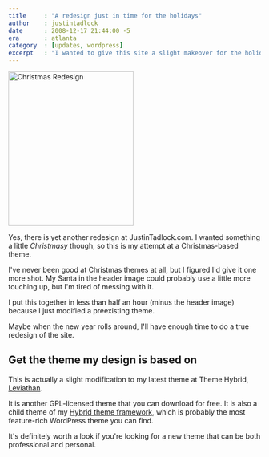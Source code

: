 ```yaml
---
title     : "A redesign just in time for the holidays"
author    : justintadlock
date      : 2008-12-17 21:44:00 -5
era       : atlanta
category  : [updates, wordpress]
excerpt   : "I wanted to give this site a slight makeover for the holidays.  So, this is my Christmas-based redesign of JustinTadlock.com."
---
```


<img src="http://justintadlock.com/blog/wp-content/uploads/2008/12/christmas-redesign.png" alt="Christmas Redesign" title="Christmas Redesign" width="250" height="308" class="alignright size-full wp-image-1268" />

Yes, there is yet another redesign at JustinTadlock.com.  I wanted something a little <em>Christmasy</em> though, so this is my attempt at a Christmas-based theme.

I've never been good at Christmas themes at all, but I figured I'd give it one more shot.  My Santa in the header image could probably use a little more touching up, but I'm tired of messing with it.

I put this together in less than half an hour (minus the header image) because I just modified a preexisting theme.

Maybe when the new year rolls around, I'll have enough time to do a true redesign of the site.

## Get the theme my design is based on

This is actually a slight modification to my latest theme at Theme Hybrid, <a href="http://themehybrid.com/archives/2008/12/leviathan-wordpress-theme" title="Leviathan WordPress theme">Leviathan</a>.

It is another GPL-licensed theme that you can download for free.  It is also a child theme of my <a href="http://themehybrid.com/themes/hybrid" title="Hybrid WordPress theme framework">Hybrid theme framework</a>, which is probably the most feature-rich WordPress theme you can find.

It's definitely worth a look if you're looking for a new theme that can be both professional and personal.
